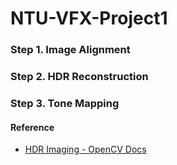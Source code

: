 # NTU-VFX-Project1

### Step 1. Image Alignment

### Step 2. HDR Reconstruction

### Step 3. Tone Mapping


#### Reference
* [HDR Imaging - OpenCV Docs](https://vovkos.github.io/doxyrest-showcase/opencv/sphinx_rtd_theme/group_photo_hdr.html)